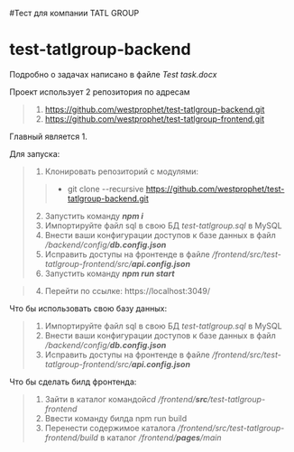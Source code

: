 #Тест для компании TATL GROUP
# test-tatlgroup-backend

Подробно о задачах написано в файле *Test task.docx*

Проект использует 2 репозитория по адресам
> 1. https://github.com/westprophet/test-tatlgroup-backend.git
> 2. https://github.com/westprophet/test-tatlgroup-frontend.git

Главный является 1.


Для запуска: 

>  1. Клонировать репозиторий c модулями:
>>   - git clone --recursive https://github.com/westprophet/test-tatlgroup-backend.git 
>  2. Запустить команду ***npm i***
>  3. Импортируйте файл sql в свою БД *test-tatlgroup.sql* в MySQL
>  4. Внести ваши конфигурации доступов к базе данных в файл */backend/config/**db.config.json***
>  5. Исправить доступы на фронтенде в файле */frontend/src/test-tatlgroup-frontend/src/**api.config.json***
>  6. Запустить команду ***npm run start***

>  4. Перейти по ссылке: https://localhost:3049/

Что бы использовать свою базу данных:

> 1. Импортируйте файл sql в свою БД *test-tatlgroup.sql* в MySQL
> 2. Внести ваши конфигурации доступов к базе данных в файл */backend/config/**db.config.json***
> 3. Исправить доступы на фронтенде в файле */frontend/src/test-tatlgroup-frontend/src/**api.config.json***


Что бы сделать билд фронтенда:

>   1. Зайти в каталог командой*cd /frontend/**src**/test-tatlgroup-frontend*
>   2. Ввести команду билда npm run build
>   3. Перенести содержимое каталога */frontend/src/test-tatlgroup-frontend/build* в каталог */frontend/**pages**/main*



